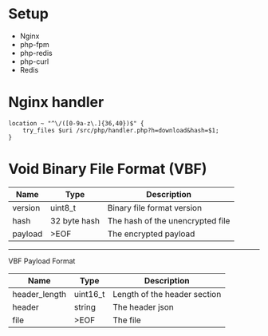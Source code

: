  
Setup
===

 * Nginx
 * php-fpm
 * php-redis 
 * php-curl
 * Redis
 
 Nginx handler
 ====
```
location ~ "^\/([0-9a-z\.]{36,40})$" {
	try_files $uri /src/php/handler.php?h=download&hash=$1;
}
```

Void Binary File Format (VBF)
===
| Name | Type | Description |
|---|---|---|
| version | uint8_t | Binary file format version |
| hash | 32 byte hash | The hash of the unencrypted file |
| payload | >EOF | The encrypted payload |

---
VBF Payload Format

| Name | Type | Description |
|---|---|---|
| header_length | uint16_t | Length of the header section |
| header | string | The header json |
| file | >EOF | The file |
